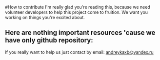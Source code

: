 #How to contribute
I'm really glad you're reading this, because we need volunteer developers to help this project come to fruition.
We want you working on things you're excited about.

Here are nothing important resources 'cause we have only github repository:
----

If you really want to help us just contact by email: andreykaxb@yandex.ru
